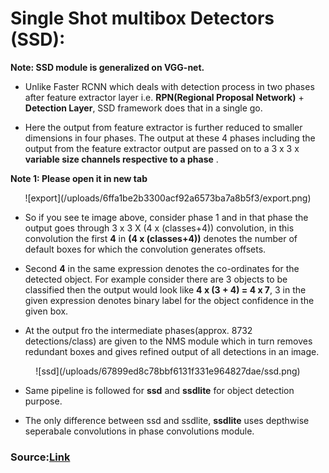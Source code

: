 # Single Shot multibox Detectors (SSD):

**Note: SSD module is generalized on VGG-net.**  

* Unlike Faster RCNN which deals with detection process in two phases after feature extractor layer i.e. **RPN(Regional Proposal Network)** + **Detection Layer**, SSD framework does that in a single go.

* Here the output from feature extractor is further reduced to smaller dimensions in four phases. The output at these 4 phases including the output from the feature extractor output are passed on to a 3 x 3 x **variable size channels respective to a phase** .   

**Note 1: Please open it in new tab**  

<div align="center">
![export](/uploads/6ffa1be2b3300acf92a6573ba7a8b5f3/export.png)
</div>

* So if you see te image above, consider phase 1 and in that phase the output goes through 3 x 3 X (4 x (classes+4)) convolution, in this convolution the first **4** in **(4 x (classes+4))** denotes the number of default boxes for which the convolution generates offsets.

* Second **4** in the same expression denotes the co-ordinates for the detected object. For example consider there are 3 objects to be classified then the output would look like **4 x (3 + 4) = 4 x 7**, 3 in the given expression denotes binary label for the object confidence in the given box.

* At the output fro the intermediate phases(approx. 8732 detections/class) are given to the NMS module which in turn removes redundant boxes and gives refined output of all detections in an image.

<div align="center">
![ssd](/uploads/67899ed8c78bbf6131f331e964827dae/ssd.png)
</div>

* Same pipeline is followed for **ssd** and **ssdlite** for object detection purpose.

* The only difference between ssd and ssdlite, **ssdlite** uses depthwise seperabale convolutions in phase convolutions module. 

### Source:[Link](https://arxiv.org/pdf/1512.02325.pdf)
